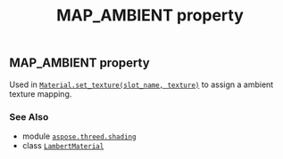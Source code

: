 ﻿---
title: MAP_AMBIENT property
second_title: Aspose.3D for Python via .NET API References
description: 
type: docs
weight: 90
url: /python-net/aspose.threed.shading/lambertmaterial/map_ambient/
is_root: false
---

## MAP_AMBIENT property


Used in [`Material.set_texture(slot_name, texture)`](/3d/python-net/aspose.threed.shading/material/set_texture) to assign a ambient texture mapping.

### See Also
* module [`aspose.threed.shading`](../../)
* class [`LambertMaterial`](/3d/python-net/aspose.threed.shading/lambertmaterial)
